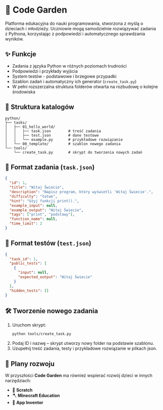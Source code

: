 # 🌱 Code Garden 

Platforma edukacyjna do nauki programowania, stworzona z myślą o dzieciach i młodzieży. Uczniowie mogą samodzielnie rozwiązywać zadania z Pythona, korzystając z podpowiedzi i automatycznego sprawdzania wyników.

## ✨ Funkcje

- Zadania z języka Python w różnych poziomach trudności
- Podpowiedzi i przykłady wyjścia
- System testów - podstawowe i brzegowe przypadki
- Szablon zadań i automatyczny ich generator (`create_task.py`)
- W pełni rozszerzalna struktura folderów otwarta na rozbudowę o kolejne środowiska

## 📁 Struktura katalogów

```
python/
├── tasks/
│   ├── 01_hello_world/
│   │   ├── task.json        # treść zadania
│   │   ├── test.json        # dane testowe
│   │   └── example.py       # przykładowe rozwiązanie
│   └── 00_template/         # szablon nowego zadania
└── tools/
    └── create_task.py       # skrypt do tworzenia nowych zadań
```

## 🧪 Format zadania (`task.json`)

```json
{
  "id": 1,
  "title": "Witaj Świecie",
  "description": "Napisz program, który wyświetli 'Witaj Świecie'.",
  "difficulty": "łatwe",
  "hint": "Użyj funkcji print().",
  "example_input": null,
  "example_output": "Witaj Świecie",
  "tags": ["print", "podstawy"],
  "function_name": null,
  "time_limit": 2
}
```

## 🔬 Format testów (`test.json`)

```json
{
  "task_id": 1,
  "public_tests": [
    {
      "input": null,
      "expected_output": "Witaj Świecie"
    }
  ],
  "hidden_tests": []
}
```

## 🛠️ Tworzenie nowego zadania

1. Uruchom skrypt:
   ```bash
   python tools/create_task.py
   ```
2. Podaj ID i nazwę – skrypt utworzy nowy folder na podstawie szablonu.
3. Uzupełnij treść zadania, testy i przykładowe rozwiązanie w plikach json.

## 🔮 Plany rozwoju

W przyszłości **Code Garden** ma również wspierać rozwój dzieci w innych narzędziach:

- 🧱 **Scratch**
- 🪓 **Minecraft Education**
- 📱 **App Inventor**
